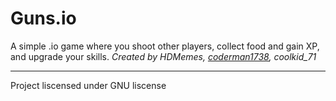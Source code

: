 # Guns.io

A simple .io game where you shoot other players, collect food and gain XP, and upgrade your skills.
*Created by HDMemes, [coderman1738](https://github.com/coderman1738), coolkid_71*

- - -

Project liscensed under GNU liscense
